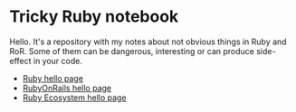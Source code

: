 # Tricky Ruby notebook

Hello. It's a repository with my notes about not obvious things in Ruby and RoR. Some of them can be dangerous, interesting or can produce side-effect in your code.

- [Ruby hello page](ruby/README.md)
- [RubyOnRails hello page](ruby_on_rails/README.md)
- [Ruby Ecosystem hello page](ecosystem/README.md)
